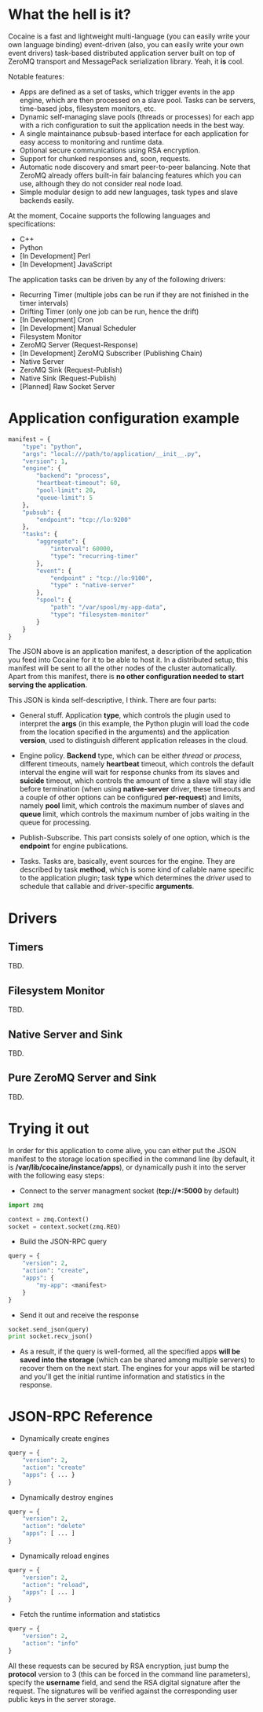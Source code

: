 What the hell is it?
====================

Cocaine is a fast and lightweight multi-language (you can easily write your own language binding) event-driven (also, you can easily write your own event drivers) task-based distributed application server built on top of ZeroMQ transport and MessagePack serialization library. Yeah, it __is__ cool.

Notable features:

* Apps are defined as a set of tasks, which trigger events in the app engine, which are then processed on a slave pool. Tasks can be servers, time-based jobs, filesystem monitors, etc.
* Dynamic self-managing slave pools (threads or processes) for each app with a rich configuration to suit the application needs in the best way.
* A single maintainance pubsub-based interface for each application for easy access to monitoring and runtime data.
* Optional secure communications using RSA encryption.
* Support for chunked responses and, soon, requests.
* Automatic node discovery and smart peer-to-peer balancing. Note that ZeroMQ already offers built-in fair balancing features which you can use, although they do not consider real node load.
* Simple modular design to add new languages, task types and slave backends easily.

At the moment, Cocaine supports the following languages and specifications:

* C++
* Python
* [In Development] Perl
* [In Development] JavaScript

The application tasks can be driven by any of the following drivers:

* Recurring Timer (multiple jobs can be run if they are not finished in the timer intervals)
* Drifting Timer (only one job can be run, hence the drift)
* [In Development] Cron
* [In Development] Manual Scheduler
* Filesystem Monitor
* ZeroMQ Server (Request-Response)
* [In Development] ZeroMQ Subscriber (Publishing Chain)
* Native Server
* ZeroMQ Sink (Request-Publish)
* Native Sink (Request-Publish)
* [Planned] Raw Socket Server

Application configuration example
=================================

```python
manifest = {
    "type": "python",
    "args": "local:///path/to/application/__init__.py",
    "version": 1,
    "engine": {
        "backend": "process",
        "heartbeat-timeout": 60,
        "pool-limit": 20,
        "queue-limit": 5
    },
    "pubsub": {
        "endpoint": "tcp://lo:9200"
    },
    "tasks": {
        "aggregate": {
            "interval": 60000,
            "type": "recurring-timer"
        },
        "event": {
            "endpoint" : "tcp://lo:9100",
            "type" : "native-server"
        },
        "spool": {
            "path": "/var/spool/my-app-data",
            "type": "filesystem-monitor"
        }
    }
}
```

The JSON above is an application manifest, a description of the application you feed into Cocaine for it to be able to host it. In a distributed setup, this manifest will be sent to all the other nodes of the cluster automatically. Apart from this manifest, there is __no other configuration needed to start serving the application__.

This JSON is kinda self-descriptive, I think. There are four parts:

* General stuff. Application __type__, which controls the plugin used to interpret the __args__ (in this example, the Python plugin will load the code from the location specified in the arguments) and the application __version__, used to distinguish different application releases in the cloud.

* Engine policy. __Backend__ type, which can be either _thread_ or _process_, different timeouts, namely __heartbeat__ timeout, which controls the default interval the engine will wait for response chunks from its slaves and __suicide__ timeout, which controls the amount of time a slave will stay idle before termination (when using __native-server__ driver, these timeouts and a couple of other options can be configured __per-request__) and limits, namely __pool__ limit, which controls the maximum number of slaves and __queue__ limit, which controls the maximum number of jobs waiting in the queue for processing.

* Publish-Subscribe. This part consists solely of one option, which is the __endpoint__ for engine publications.
 
* Tasks. Tasks are, basically, event sources for the engine. They are described by task __method__, which is some kind of callable name specific to the application plugin; task __type__ which determines the _driver_ used to schedule that callable and driver-specific __arguments__.

Drivers
=======

Timers
------

TBD.

Filesystem Monitor
------------------

TBD.

Native Server and Sink
----------------------

TBD.

Pure ZeroMQ Server and Sink
---------------------------

TBD.

Trying it out
=============

In order for this application to come alive, you can either put the JSON manifest to the storage location specified in the command line (by default, it is __/var/lib/cocaine/instance/apps__), or dynamically push it into the server with the following easy steps:

* Connect to the server managment socket (__tcp://*:5000__ by default)

```python
import zmq

context = zmq.Context()
socket = context.socket(zmq.REQ)
```

* Build the JSON-RPC query

```python
query = {
    "version": 2,
    "action": "create",
    "apps": {
        "my-app": <manifest>
    }
}
```

* Send it out and receive the response

```python
socket.send_json(query)
print socket.recv_json()
```

* As a result, if the query is well-formed, all the specified apps __will be saved into the storage__ (which can be shared among multiple servers) to recover them on the next start. The engines for your apps will be started and you'll get the initial runtime information and statistics in the response.

JSON-RPC Reference
==================

* Dynamically create engines

```python
query = {
    "version": 2,
    "action": "create"
    "apps": { ... }
}
```

* Dynamically destroy engines

```python
query = {
    "version": 2,
    "action": "delete"
    "apps": [ ... ]
}
```

* Dynamically reload engines

```python
query = {
    "version": 2,
    "action": "reload",
    "apps": [ ... ]
}
```

* Fetch the runtime information and statistics

```python
query = {
    "version": 2,
    "action": "info"
}
```

All these requests can be secured by RSA encryption, just bump the __protocol__ version to 3 (this can be forced in the command line parameters), specify the __username__ field, and send the RSA digital signature after the request. The signatures will be verified against the corresponding user public keys in the server storage.
